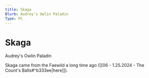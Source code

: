 ```yaml
---
title: Skaga
Blurb: Audrey's Owlin Paladin
Type: PC
---
```

# Skaga
Audrey's Owlin Paladin

Skaga came from the Faewild a long time ago ([[06 - 1.25.2024 - The Count's Balls#^b333ee|here]]). 